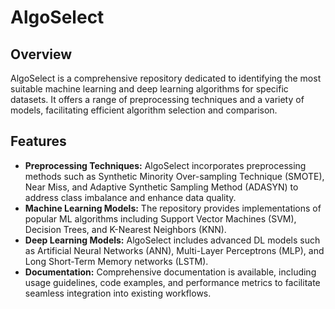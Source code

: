 # AlgoSelect

## Overview
AlgoSelect is a comprehensive repository dedicated to identifying the most suitable machine learning and deep learning algorithms for specific datasets. It offers a range of preprocessing techniques and a variety of models, facilitating efficient algorithm selection and comparison.

## Features
- **Preprocessing Techniques:** AlgoSelect incorporates preprocessing methods such as Synthetic Minority Over-sampling Technique (SMOTE), Near Miss, and Adaptive Synthetic Sampling Method (ADASYN) to address class imbalance and enhance data quality.
- **Machine Learning Models:** The repository provides implementations of popular ML algorithms including Support Vector Machines (SVM), Decision Trees, and K-Nearest Neighbors (KNN).
- **Deep Learning Models:** AlgoSelect includes advanced DL models such as Artificial Neural Networks (ANN), Multi-Layer Perceptrons (MLP), and Long Short-Term Memory networks (LSTM).
- **Documentation:** Comprehensive documentation is available, including usage guidelines, code examples, and performance metrics to facilitate seamless integration into existing workflows.
